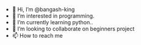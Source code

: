 - 👋 Hi, I’m @bangash-king
- 👀 I’m interested in programming.
- 🌱 I’m currently learning python..
- 💞️ I’m looking to collaborate on beginners project
- 📫 How to reach me 

<!---
bangash-king/bangash-king is a ✨ special ✨ repository because its `README.md` (this file) appears on your GitHub profile.
You can click the Preview link to take a look at your changes.
--->
